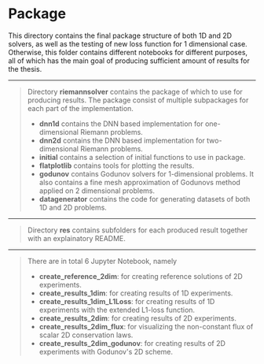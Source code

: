 # Package
This directory contains the final package structure of both 1D and 2D solvers, as well as 
the testing of new loss function for 1 dimensional case. Otherwise, this folder contains 
different notebooks for different purposes, all of which has the main goal of producing 
sufficient amount of results for the thesis.
***
> Directory **riemannsolver** contains the package of which to use for producing results. 
	The package consist of multiple subpackages for each part of the implementation.
> * **dnn1d** contains the DNN based implementation for one-dimensional Riemann 
	problems.
> * **dnn2d** contains the DNN based implementation for two-dimensional Riemann 
	problems.
> * **initial** contains a selection of initial functions to use in package.
> * **flatplotlib** contains tools for plotting the results.
> * **godunov** contains Godunov solvers for 1-dimensional problems. It also 
	contains a fine mesh approximation of Godunovs method applied on 2 dimensional 
	problems.
> * **datagenerator** contains the code for generating datasets of both 1D and 2D 
        problems.
***
> Directory **res** contains subfolders for each produced result together with an 
	explainatory README.
***
> There are in total 6 Jupyter Notebook, namely
> * **create_reference_2dim**: for creating reference solutions of 2D experiments.
> * **create_results_1dim**: for creating results of 1D experiments.
> * **create_results_1dim_L1Loss**: for creating results of 1D experiments with the 
	extended L1-loss function.
> * **create_results_2dim**: for creating results of 2D experiments.
> * **create_results_2dim_flux**: for visualizing the non-constant flux of scalar 2D
	conservation laws.
> * **create_results_2dim_godunov**: for creating results of 2D experiments with Godunov's
	2D scheme.

